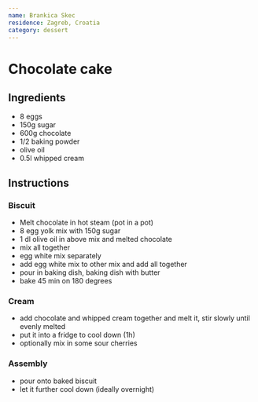 ```yaml
---
name: Brankica Skec
residence: Zagreb, Croatia
category: dessert
---
```


# Chocolate cake

## Ingredients
* 8 eggs
* 150g sugar
* 600g chocolate 
* 1/2 baking powder
* olive oil
* 0.5l whipped cream

## Instructions
### Biscuit
* Melt chocolate in hot steam (pot in a pot)
* 8 egg yolk mix with 150g sugar
* 1 dl olive oil in above mix and melted chocolate
* mix all together
* egg white mix separately 
* add egg white mix to other mix and add all together
* pour in baking dish, baking dish with butter
* bake 45 min on 180 degrees

### Cream
* add chocolate and whipped cream together and melt it, stir slowly until evenly melted
* put it into a fridge to cool down (1h)
* optionally mix in some sour cherries  

### Assembly
* pour onto baked biscuit
* let it further cool down (ideally overnight)
